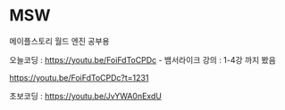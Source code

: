 # MSW
메이플스토리 월드 엔진 공부용


오늘코딩 : https://youtu.be/FoiFdToCPDc - 뱀서라이크 강의 : 1-4강 까지 봤음

https://youtu.be/FoiFdToCPDc?t=1231

초보코딩 : https://youtu.be/JvYWA0nExdU
